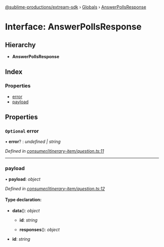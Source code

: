 [@sublime-productions/extream-sdk](../README.md) › [Globals](../globals.md) › [AnswerPollsResponse](answerpollsresponse.md)

# Interface: AnswerPollsResponse

## Hierarchy

* **AnswerPollsResponse**

## Index

### Properties

* [error](answerpollsresponse.md#optional-error)
* [payload](answerpollsresponse.md#payload)

## Properties

### `Optional` error

• **error**? : *undefined | string*

*Defined in [consumer/itinerary-item/question.ts:11](https://github.com/Extream-SaaS/ex-sdk/blob/991f539/src/consumer/itinerary-item/question.ts#L11)*

___

###  payload

• **payload**: *object*

*Defined in [consumer/itinerary-item/question.ts:12](https://github.com/Extream-SaaS/ex-sdk/blob/991f539/src/consumer/itinerary-item/question.ts#L12)*

#### Type declaration:

* **data**(): *object*

  * **id**: *string*

  * **responses**(): *object*

* **id**: *string*
